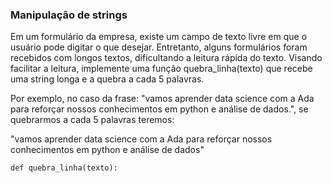 ### Manipulação de strings

Em um formulário da empresa, existe um campo de texto livre em que o usuário pode digitar o que desejar. Entretanto, alguns formulários foram recebidos com longos textos, dificultando a leitura rápida do texto. Visando facilitar a leitura, implemente uma função quebra_linha(texto) que recebe uma string longa e a quebra a cada 5 palavras. 

Por exemplo, no caso da frase: "vamos aprender data science com a Ada para reforçar nossos conhecimentos em python e análise de dados.", se quebrarmos a cada 5 palavras teremos:

"vamos aprender data science com
a Ada para reforçar nossos
conhecimentos em python e análise 
de dados"


```
def quebra_linha(texto):

```
